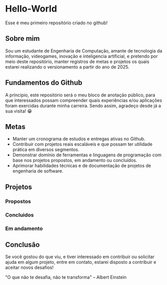 # Hello-World
Esse é meu primeiro repositório criado no github!

## Sobre mim
Sou um estudante de Engenharia de Computação, amante de tecnologia da informação, videogames, inovação e inteligencia artificial, e pretendo por meio deste repositório, manter registros de metas e projetos os quais estarei realizando o versionamento a partir do ano de 2025.

## Fundamentos do Github
A príncipio, este repositório será o meu bloco de anotação público, para que interessados possam compreender quais experiências e/ou aplicações foram exercidas durante minha carreira. Sendo assim, agradeço desde já a sua visita! 😁

## Metas
- Manter um cronograma de estudos e entregas ativas no Github.
- Contribuir com projetos reais escaláveis e que possam ter utilidade prática em diversos segmentos.
- Demonstrar domínio de ferramentas e linguagens de programação com base nos projetos propostos, em andamento ou concluídos.
- Aprimorar habilidades técnicas e de documentação de projetos de engenharia de software.

## Projetos
### Propostos

### Concluidos

### Em andamento

## Conclusão
Se você gostou do que viu, e tiver interessado em contribuir ou solicitar ajuda em algum projeto, entre em contato, estarei disposto a contribuir e aceitar novos desafios!

"O que não te desafia, não te transforma" – Albert Einstein
